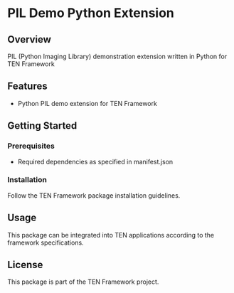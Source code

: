 # PIL Demo Python Extension

## Overview

PIL (Python Imaging Library) demonstration extension written in Python for TEN Framework

## Features

- Python PIL demo extension for TEN Framework

## Getting Started

### Prerequisites

- Required dependencies as specified in manifest.json

### Installation

Follow the TEN Framework package installation guidelines.

## Usage

This package can be integrated into TEN applications according to the framework specifications.

## License

This package is part of the TEN Framework project.
